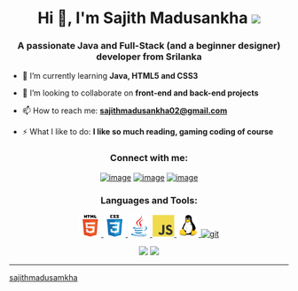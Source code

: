 <h1 align="center">Hi 👋, I'm Sajith Madusankha <img height="40" src="https://emoji.gg/assets/emoji/7333-parrotdance.gif"></h1>
<h3 align="center">A passionate Java and Full-Stack (and a beginner designer) developer from Srilanka</h3>

- 🌱 I’m currently learning **Java, HTML5 and CSS3**

- 👯 I’m looking to collaborate on **front-end and back-end projects**

- 📫 How to reach me: **sajithmadusankha02@gmail.com**

- ⚡ What I like to do: **I like so much reading, gaming coding of course**

<h3 align="center">Connect with me:</h3>
<div align="center">

[![image](https://img.shields.io/badge/LinkedIn-0077B5?style=for-the-badge&logo=linkedin&logoColor=white)](https://www.linkedin.com/in/sajith-madusankha-149631245/)
[![image](https://img.shields.io/badge/Instagram-E4405F?style=for-the-badge&logo=instagram&logoColor=white)](https://www.instagram.com/sajith_madusankha_02/)
[![image](https://img.shields.io/badge/Gmail-D14836?style=for-the-badge&logo=gmail&logoColor=white)](mailto:produtor.sajithmadusankha02@gmail.com)
  
</div>

<h3 align="center">Languages and Tools:</h3>

<p align="center"> 
  <a href="https://www.w3.org/html/" target="_blank"> 
    <img src="https://raw.githubusercontent.com/devicons/devicon/master/icons/html5/html5-original-wordmark.svg" alt="html5" width="40" height="40"/> 
  </a>
  <a href="https://www.w3schools.com/css/" target="_blank"> 
    <img src="https://raw.githubusercontent.com/devicons/devicon/master/icons/css3/css3-original-wordmark.svg" alt="css3" width="40" height="40"/> 
  </a> 
  <a href="https://www.java.com/en/" target="_blank"> 
    <img src="https://raw.githubusercontent.com/devicons/devicon/master/icons/java/java-original.svg" alt="python" width="40" height="40"/> 
  </a>  
  <a href="https://developer.mozilla.org/en-US/docs/Web/JavaScript" target="_blank"> 
    <img src="https://raw.githubusercontent.com/devicons/devicon/master/icons/javascript/javascript-original.svg" alt="javascript" width="40" height="40"/> 
  </a> 
  <a href="https://www.linux.org/" target="_blank"> 
    <img src="https://raw.githubusercontent.com/devicons/devicon/master/icons/linux/linux-original.svg" alt="linux" width="40" height="40"/> 
  </a> 
  <a href="https://git-scm.com/" target="_blank"> 
    <img src="https://www.vectorlogo.zone/logos/git-scm/git-scm-icon.svg" alt="git" width="40" height="40"/> 
  </a>
</p>

<p align= "center">
  <img height= "150" src="https://github-readme-stats.vercel.app/api?username=sajithmadusamkha&theme=react&show_icons=true&include_all_commits=true" />
  <img height= "150" src="https://github-readme-stats.vercel.app/api/top-langs/?username=sajithmadusamkha&theme=react&layout=compact" />
</p>

------

[sajithmadusamkha](https://github.com/sajithmadusamkha)
